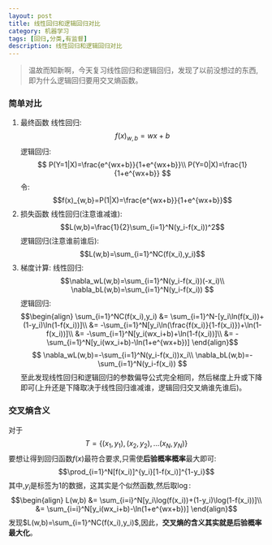 ```yaml
---
layout: post
title: 线性回归和逻辑回归对比
category: 机器学习
tags: [回归,分类,有监督]
description: 线性回归和逻辑回归对比
---
```


>温故而知新啊，今天复习线性回归和逻辑回归，发现了以前没想过的东西,即为什么逻辑回归要用交叉熵函数。

### 简单对比

1. 最终函数
线性回归:
$$f(x)_{w,b}=wx+b$$
逻辑回归:
$$
P(Y=1|X)=\frac{e^{wx+b}}{1+e^{wx+b}}\\
P(Y=0|X)=\frac{1}{1+e^{wx+b}}
$$
令:
$$f(x)_{w,b}=P(1|X)=\frac{e^{wx+b}}{1+e^{wx+b}}$$
2. 损失函数
线性回归(注意谁减谁):
$$L(w,b)=\frac{1}{2}\sum_{i=1}^N(y_i-f(x_i))^2$$
逻辑回归(注意谁前谁后):
$$L(w,b)=\sum_{i=1}^NC(f(x_i),y_i)$$
3. 梯度计算:
线性回归:
$$\nabla_wL(w,b)=\sum_{i=1}^N(y_i-f(x_i))(-x_i)\\
\nabla_bL(w,b)=\sum_{i=1}^N(y_i-f(x_i))
$$
逻辑回归:
$$\begin{align}
\sum_{i=1}^NC(f(x_i),y_i) &= \sum_{i=1}^N-[y_i\ln(f(x_i))+(1-y_i)\ln(1-f(x_i))]\\
						  &= -\sum_{i=1}^N[y_i\ln(\frac{f(x_i)}{1-f(x_i)})+\ln(1-f(x_i))]\\
						  &= -\sum_{i=1}^N[y_i(wx_i+b)+\ln(1-f(x_i))]\\
						  &= -\sum_{i=1}^N[y_i(wx_i+b)-\ln(1+e^{wx+b})]
\end{align}$$
$$
\nabla_wL(w,b)=-\sum_{i=1}^N(y_i-f(x_i))x_i\\
\nabla_bL(w,b)=-\sum_{i=1}^N(y_i-f(x_i))
$$
至此发现线性回归和逻辑回归的参数偏导公式完全相同，然后梯度上升或下降即可(上升还是下降取决于线性回归谁减谁，逻辑回归交叉熵谁先谁后)。

### 交叉熵含义
对于
$$T=\{(x_1,y_1),(x_2,y_2),...(x_N,y_N)\}$$
要想让得到回归函数$f(x)$最符合要求,只需使**后验概率概率**最大即可:
$$\prod_{i=1}^N[f(x_i)]^{y_i}[1-f(x_i)]^{1-y_i}$$
其中,$y_i$是标签为1的数据，这其实是个似然函数,然后取$\log$:
$$\begin{align}
L(w,b) &= \sum_{i=i}^N[y_i\log(f(x_i))+(1-y_i)\log(1-f(x_i))]\\
       &= \sum_{i=i}^N[y_i(wx_i+b)-\ln(1+e^{wx+b})]
\end{align}$$
发现$L(w,b)=\sum_{i=1}^NC(f(x_i),y_i)$,因此，**交叉熵的含义其实就是后验概率最大化**。